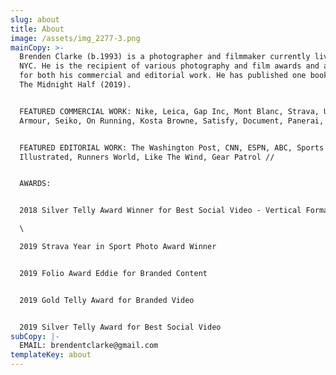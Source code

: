 ```yaml
---
slug: about
title: About
image: /assets/img_2277-3.png
mainCopy: >-
  Brenden Clarke (b.1993) is a photographer and filmmaker currently living in
  NYC. He is the recipient of various photography and film awards and accolades
  for both his commercial and editorial work. He has published one book, Above
  The Midnight Half (2019).


  FEATURED COMMERCIAL WORK: Nike, Leica, Gap Inc, Mont Blanc, Strava, Under
  Armour, Seiko, On Running, Kosta Browne, Satisfy, Document, Panerai, Olukai //


  FEATURED EDITORIAL WORK: The Washington Post, CNN, ESPN, ABC, Sports
  Illustrated, Runners World, Like The Wind, Gear Patrol //


  AWARDS:


  2018 Silver Telly Award Winner for Best Social Video - Vertical Format\

  \

  2019 Strava Year in Sport Photo Award Winner


  2019 Folio Award Eddie for Branded Content


  2019 Gold Telly Award for Branded Video


  2019 Silver Telly Award for Best Social Video
subCopy: |-
  EMAIL: brendentclarke@gmail.com
templateKey: about
---
```

